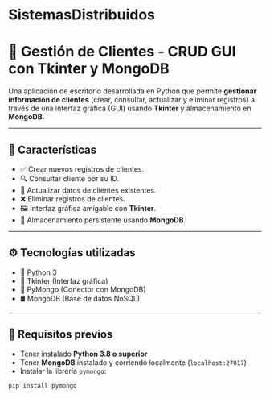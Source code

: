 # SistemasDistribuidos
# 🧾 Gestión de Clientes - CRUD GUI con Tkinter y MongoDB

Una aplicación de escritorio desarrollada en Python que permite **gestionar información de clientes** (crear, consultar, actualizar y eliminar registros) a través de una interfaz gráfica (GUI) usando **Tkinter** y almacenamiento en **MongoDB**.

---

## 📌 Características

- ✅ Crear nuevos registros de clientes.
- 🔍 Consultar cliente por su ID.
- 📝 Actualizar datos de clientes existentes.
- ❌ Eliminar registros de clientes.
- 🖼️ Interfaz gráfica amigable con **Tkinter**.
- 💾 Almacenamiento persistente usando **MongoDB**.

---

## ⚙️ Tecnologías utilizadas

- 🐍 Python 3
- 🧰 Tkinter (Interfaz gráfica)
- 🍃 PyMongo (Conector con MongoDB)
- 🛢️ MongoDB (Base de datos NoSQL)

---

## 🚀 Requisitos previos

- Tener instalado **Python 3.8 o superior**
- Tener **MongoDB** instalado y corriendo localmente (`localhost:27017`)
- Instalar la librería `pymongo`:

```bash
pip install pymongo
